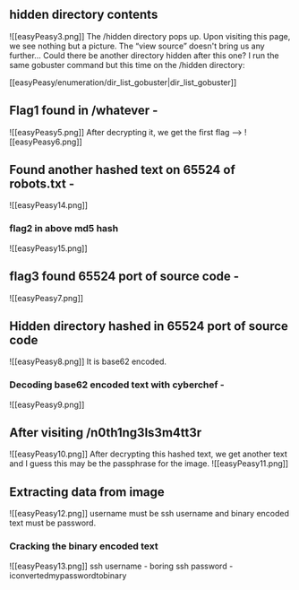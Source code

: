 ## hidden directory contents
![[easyPeasy3.png]]
The /hidden directory pops up. Upon visiting this page, we see nothing but a picture. The “view source” doesn't bring us any further… Could there be another directory hidden after this one? I run the same gobuster command but this time on the /hidden directory:

[[easyPeasy/enumeration/dir_list_gobuster|dir_list_gobuster]]

## Flag1 found in /whatever - 
![[easyPeasy5.png]]
After decrypting it, we get the first flag --> 
![[easyPeasy6.png]]

## Found another hashed text on 65524 of robots.txt - 
![[easyPeasy14.png]]
### flag2 in above md5 hash
![[easyPeasy15.png]]
## flag3 found 65524 port of source code - 
![[easyPeasy7.png]]

## Hidden directory hashed in 65524 port of source code 
![[easyPeasy8.png]]
It is base62 encoded. 

### Decoding base62 encoded text with cyberchef - 
![[easyPeasy9.png]]

## After visiting /n0th1ng3ls3m4tt3r
![[easyPeasy10.png]]
After decrypting this hashed text, we get another text and I guess this may be the passphrase for the image.
![[easyPeasy11.png]]

## Extracting data from image 
![[easyPeasy12.png]]
username must be ssh username and binary encoded text must be password.

### Cracking the binary encoded text
![[easyPeasy13.png]]
ssh username - boring
ssh password - iconvertedmypasswordtobinary